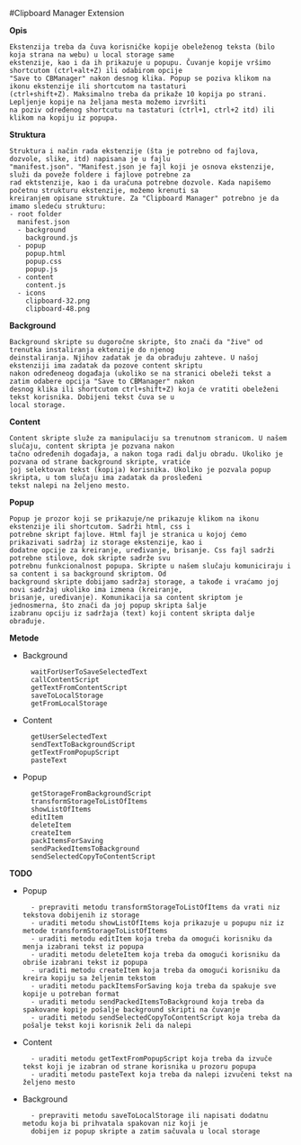 #Clipboard Manager Extension

__Opis__
 
    Ekstenzija treba da čuva korisničke kopije obeleženog teksta (bilo koja strana na webu) u local storage same
    ekstenzije, kao i da ih prikazuje u popupu. Čuvanje kopije vršimo shortcutom (ctrl+alt+Z) ili odabirom opcije
    "Save to CBManager" nakon desnog klika. Popup se poziva klikom na ikonu ekstenzije ili shortcutom na tastaturi
    (ctrl+shift+Z). Maksimalno treba da prikaže 10 kopija po strani. Lepljenje kopije na željana mesta možemo izvršiti
    na poziv određenog shortcutu na tastaturi (ctrl+1, ctrl+2 itd) ili klikom na kopiju iz popupa.

__Struktura__

    Struktura i način rada ekstenzije (šta je potrebno od fajlova, dozvole, slike, itd) napisana je u fajlu
    "manifest.json". "Manifest.json je fajl koji je osnova ekstenzije, služi da poveže foldere i fajlove potrebne za
    rad ektstenzije, kao i da uračuna potrebne dozvole. Kada napišemo početnu strukturu ekstenzije, možemo krenuti sa
    kreiranjem opisane strukture. Za "Clipboard Manager" potrebno je da imamo sledeću strukturu:
    - root folder
      manifest.json
      - background
        background.js
      - popup
        popup.html
        popup.css
        popup.js
      - content
        content.js
      - icons
        clipboard-32.png
        clipboard-48.png        
    
__Background__
    
    Background skripte su dugoročne skripte, što znači da "žive" od trenutka instaliranja ektenzije do njenog
    deinstaliranja. Njihov zadatak je da obrađuju zahteve. U našoj ekstenziji ima zadatak da pozove content skriptu
    nakon određeneog događaja (ukoliko se na stranici obeleži tekst a zatim odabere opcija "Save to CBManager" nakon
    desnog klika ili shortcutom ctrl+shift+Z) koja će vratiti obeleženi tekst korisnika. Dobijeni tekst čuva se u 
    local storage. 

__Content__
    
    Content skripte služe za manipulaciju sa trenutnom stranicom. U našem slučaju, content skripta je pozvana nakon
    tačno određenih događaja, a nakon toga radi dalju obradu. Ukoliko je pozvana od strane background skripte, vratiće
    joj selektovan tekst (kopija) korisnika. Ukoliko je pozvala popup skripta, u tom slučaju ima zadatak da prosleđeni
    tekst nalepi na željeno mesto.
        
__Popup__

    Popup je prozor koji se prikazuje/ne prikazuje klikom na ikonu ekstenzije ili shortcutom. Sadrži html, css i
    potrebne skript fajlove. Html fajl je stranica u kojoj ćemo prikazivati sadržaj iz storage ekstenzije, kao i
    dodatne opcije za kreiranje, uređivanje, brisanje. Css fajl sadrži potrebne stilove, dok skripte sadrže svu
    potrebnu funkcionalnost popupa. Skripte u našem slučaju komuniciraju i sa content i sa background skriptom. Od
    background skripte dobijamo sadržaj storage, a takođe i vraćamo joj novi sadržaj ukoliko ima izmena (kreiranje,
    brisanje, uređivanje). Komunikacija sa content skriptom je jednosmerna, što znači da joj popup skripta šalje
    izabranu opciju iz sadržaja (text) koji content skripta dalje obrađuje.
        
__Metode__
    
* Background

        waitForUserToSaveSelectedText
        callContentScript
        getTextFromContentScript
        saveToLocalStorage
        getFromLocalStorage

* Content
        
        getUserSelectedText
        sendTextToBackgroundScript
        getTextFromPopupScript
        pasteText
        
* Popup
        
        getStorageFromBackgroundScript
        transformStorageToListOfItems
        showListOfItems
        editItem
        deleteItem
        createItem        
        packItemsForSaving
        sendPackedItemsToBackground
        sendSelectedCopyToContentScript
        
__TODO__

* Popup

        - prepraviti metodu transformStorageToListOfItems da vrati niz tekstova dobijenih iz storage
        - uraditi metodu showListOfItems koja prikazuje u popupu niz iz metode transformStorageToListOfItems
        - uraditi metodu editItem koja treba da omogući korisniku da menja izabrani tekst iz popupa
        - uraditi metodu deleteItem koja treba da omogući korisniku da obriše izabrani tekst iz popupa
        - uraditi metodu createItem koja treba da omogući korisniku da kreira kopiju sa željenim tekstom
        - uraditi metodu packItemsForSaving koja treba da spakuje sve kopije u potreban format
        - uraditi metodu sendPackedItemsToBackground koja treba da spakovane kopije pošalje background skripti na čuvanje
        - uraditi metodu sendSelectedCopyToContentScript koja treba da pošalje tekst koji korisnik želi da nalepi

* Content

        - uraditi metodu getTextFromPopupScript koja treba da izvuče tekst koji je izabran od strane korisnika u prozoru popupa
        - uraditi metodu pasteText koja treba da nalepi izvučeni tekst na željeno mesto
        
* Background

        - prepraviti metodu saveToLocalStorage ili napisati dodatnu metodu koja bi prihvatala spakovan niz koji je
        dobijen iz popup skripte a zatim sačuvala u local storage
